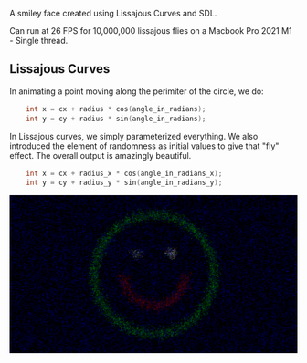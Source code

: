 
A smiley face created using Lissajous Curves and SDL.

Can run at 26 FPS for 10,000,000 lissajous flies on a Macbook Pro 2021 M1 - Single thread.

Lissajous Curves
---

In animating a point moving along the perimiter of the circle, we do:

```c++
    int x = cx + radius * cos(angle_in_radians);
    int y = cy + radius * sin(angle_in_radians);
```

In Lissajous curves, we simply parameterized everything. We also introduced the element of randomness as initial values to give that "fly" effect. The overall output is amazingly beautiful.

```c++
    int x = cx + radius_x * cos(angle_in_radians_x);
    int y = cy + radius_y * sin(angle_in_radians_y);
```

![alt text](https://github.com/everettvergara/Lissajous-Smiley/blob/main/assets/lissajous.png)
